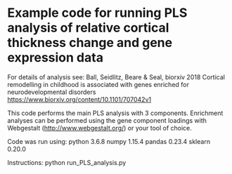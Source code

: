 # Example code for running PLS analysis of relative cortical thickness change and gene expression data

For details of analysis see: Ball, Seidlitz, Beare & Seal, biorxiv 2018
Cortical remodelling in childhood is associated with genes enriched for neurodevelopmental disorders 
https://www.biorxiv.org/content/10.1101/707042v1

This code performs the main PLS analysis with 3 components. Enrichment analyses can be performed using
the gene component loadings with Webgestalt (http://www.webgestalt.org/) or your tool of choice.

Code was run using:
python 3.6.8
numpy 1.15.4
pandas 0.23.4
sklearn 0.20.0

Instructions:
python run_PLS_analysis.py
